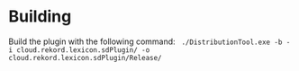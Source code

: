 # Building

Build the plugin with the following command:
` ./DistributionTool.exe -b -i cloud.rekord.lexicon.sdPlugin/ -o cloud.rekord.lexicon.sdPlugin/Release/`
